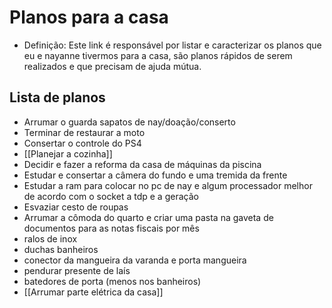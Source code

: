 # Planos para a casa
- Definição: Este link é responsável por listar e caracterizar os planos que eu e nayanne tivermos para a casa, são planos rápidos de serem realizados e que precisam de ajuda mútua.

## Lista de planos
- Arrumar o guarda sapatos de nay/doação/conserto
- Terminar de restaurar a moto
- Consertar o controle do PS4
- [[Planejar a cozinha]]
- Decidir e fazer a reforma da casa de máquinas da piscina
- Estudar e consertar a câmera do fundo e uma tremida da frente
- Estudar a ram para colocar no pc de nay e algum processador melhor de acordo com o socket a tdp e a geração
- Esvaziar cesto de roupas
- Arrumar a cômoda do quarto e criar uma pasta na gaveta de documentos para as notas fiscais por mês
- ralos de inox
- duchas banheiros
- conector da mangueira da varanda e porta mangueira
- pendurar presente de laís
- batedores de porta (menos nos banheiros)
- [[Arrumar parte elétrica da casa]]
 